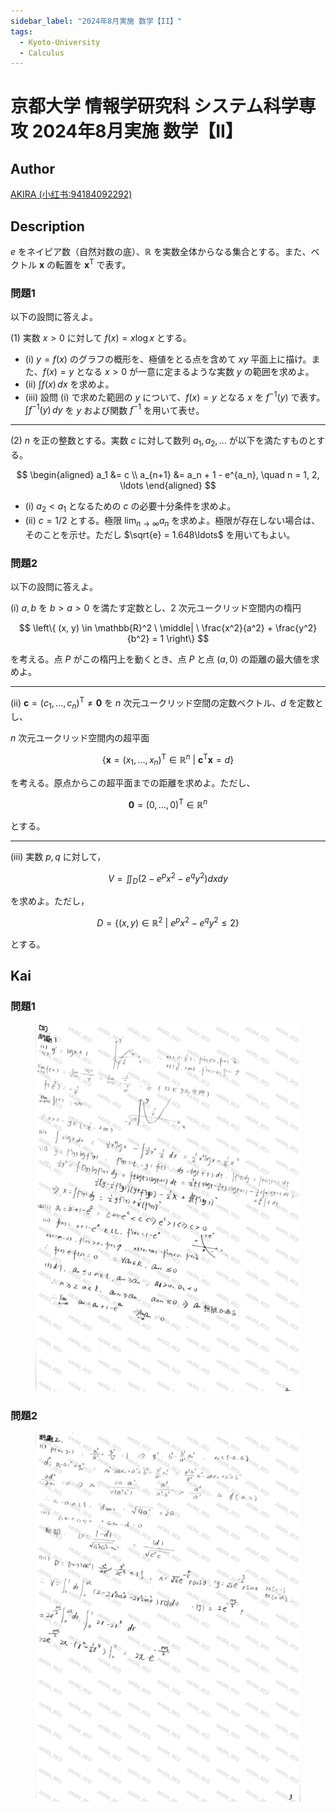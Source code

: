 ```yaml
---
sidebar_label: "2024年8月実施 数学【II】"
tags:
  - Kyoto-University
  - Calculus
---
```

# 京都大学 情報学研究科 システム科学専攻 2024年8月実施 数学【II】

## **Author**
[AKIRA (小红书:94184092292)](https://www.xiaohongshu.com/discovery/item/688803a6000000002203ec0d?source=webshare&xhsshare=pc_web&xsec_token=ABtHY7I1RxAUjhEZPeviabm9avt5zS3kxeB1R-bm8HRVc=)

## **Description**
$e$ をネイピア数（自然対数の底）、$\mathbb{R}$ を実数全体からなる集合とする。また、ベクトル $\boldsymbol{x}$ の転置を $\boldsymbol{x}^\mathrm{T}$ で表す。

### 問題1
以下の設問に答えよ。

(1) 実数 $x > 0$ に対して $f(x) = x \log x$ とする。
- (i) $y = f(x)$ のグラフの概形を、極値をとる点を含めて $xy$ 平面上に描け。また、$f(x) = y$ となる $x > 0$ が一意に定まるような実数 $y$ の範囲を求めよ。
- (ii) $\int f(x) \, dx$ を求めよ。
- (iii) 設問 (i) で求めた範囲の $y$ について、$f(x) = y$ となる $x$ を $f^{-1}(y)$ で表す。$\int f^{-1}(y) \, dy$ を $y$ および関数 $f^{-1}$ を用いて表せ。

----------------------------

(2) $n$ を正の整数とする。実数 $c$ に対して数列 $a_1, a_2, \ldots$ が以下を満たすものとする。

$$
\begin{aligned}
a_1 &= c \\
a_{n+1} &= a_n + 1 - e^{a_n}, \quad n = 1, 2, \ldots
\end{aligned}
$$

- (i) $a_2 < a_1$ となるための $c$ の必要十分条件を求めよ。
- (ii) $c = 1/2$ とする。極限 $\displaystyle \lim_{n \to \infty} a_n$ を求めよ。極限が存在しない場合は、そのことを示せ。ただし $\sqrt{e} = 1.648\ldots$ を用いてもよい。

### 問題2
以下の設問に答えよ。

(i) $a, b$ を $b > a > 0$ を満たす定数とし、$2$ 次元ユークリッド空間内の楕円

$$
\left\{ (x, y) \in \mathbb{R}^2 \ \middle| \ \frac{x^2}{a^2} + \frac{y^2}{b^2} = 1 \right\}
$$

を考える。点 $P$ がこの楕円上を動くとき、点 $P$ と点 $(a, 0)$ の距離の最大値を求めよ。

-----------------------------------

(ii) $\boldsymbol{c} = (c_1, \ldots, c_n)^\mathrm{T} \neq \boldsymbol{0}$ を $n$ 次元ユークリッド空間の定数ベクトル、$d$ を定数とし、

$n$ 次元ユークリッド空間内の超平面

$$
\left\{ \boldsymbol{x} = (x_1, \ldots, x_n)^\mathrm{T} \in \mathbb{R}^n \ \middle| \ \boldsymbol{c}^\mathrm{T} \boldsymbol{x} = d \right\}
$$

を考える。原点からこの超平面までの距離を求めよ。ただし、

$$
\boldsymbol{0} = (0, \ldots, 0)^\mathrm{T} \in \mathbb{R}^n
$$

とする。

-------------------------------

(iii) 実数 $p, q$ に対して，

$$
V = \iint_D \left( 2 - e^{p} x^2 - e^{q} y^2 \right) dx dy
$$

を求めよ。ただし，

$$
D = \left\{ (x, y) \in \mathbb{R}^2 \ \middle| \ e^{p} x^2 - e^{q} y^2 \leq 2 \right\}
$$

とする。

## **Kai**
### 問題1

<figure style="text-align:center;">
  <img src="https://raw.githubusercontent.com/Myyura/the_kai_project_assets/main/kakomonn/kyoto_university/informatics/sys_202408_math_II_p1.jpg" width="700" alt=""/>
</figure>

### 問題2

<figure style="text-align:center;">
  <img src="https://raw.githubusercontent.com/Myyura/the_kai_project_assets/main/kakomonn/kyoto_university/informatics/sys_202408_math_II_p2.jpg" width="700" alt=""/>
</figure>